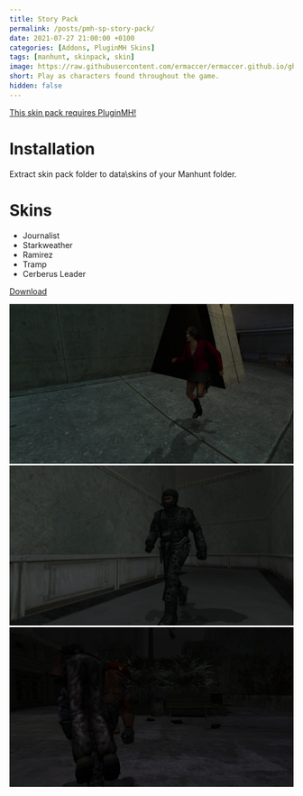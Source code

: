 ```yaml
---
title: Story Pack
permalink: /posts/pmh-sp-story-pack/
date: 2021-07-27 21:00:00 +0100
categories: [Addons, PluginMH Skins]
tags: [manhunt, skinpack, skin]   
image: https://raw.githubusercontent.com/ermaccer/ermaccer.github.io/gh-pages/assets/pmhsp/story/2.jpg
short: Play as characters found throughout the game.
hidden: false
---
```


[This skin pack requires PluginMH!](https://ermaccer.github.io/posts/pluginmh/)

# Installation
Extract skin pack folder to data\skins of your Manhunt folder.

# Skins
- Journalist
- Starkweather
- Ramirez
- Tramp
- Cerberus Leader

[Download](https://drive.google.com/file/d/1t4uPGEcPIqVbOtv64dnquGjCf-N4YnME/view?usp=sharing)




![Preview](https://raw.githubusercontent.com/ermaccer/ermaccer.github.io/gh-pages/assets/pmhsp/story/1.jpg)
![Preview](https://raw.githubusercontent.com/ermaccer/ermaccer.github.io/gh-pages/assets/pmhsp/story/2.jpg)
![Preview](https://raw.githubusercontent.com/ermaccer/ermaccer.github.io/gh-pages/assets/pmhsp/story/3.jpg)


